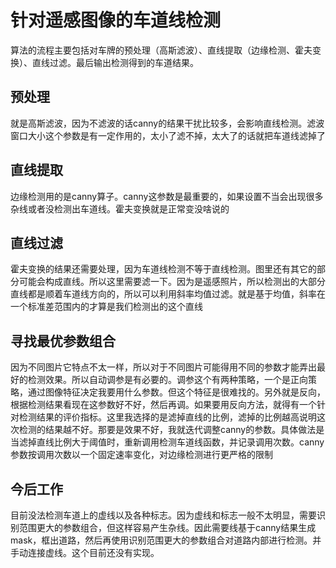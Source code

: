 针对遥感图像的车道线检测
==========
算法的流程主要包括对车牌的预处理（高斯滤波）、直线提取（边缘检测、霍夫变换）、直线过滤。最后输出检测得到的车道结果。

预处理
---------
就是高斯滤波，因为不滤波的话canny的结果干扰比较多，会影响直线检测。滤波窗口大小这个参数是有一定作用的，太小了滤不掉，太大了的话就把车道线滤掉了

直线提取
-----------
边缘检测用的是canny算子。canny这参数是最重要的，如果设置不当会出现很多杂线或者没检测出车道线。霍夫变换就是正常变没啥说的

直线过滤
----------
霍夫变换的结果还需要处理，因为车道线检测不等于直线检测。图里还有其它的部分可能会构成直线。所以这里需要滤一下。因为是遥感照片，所以检测出的大部分直线都是顺着车道线方向的，所以可以利用斜率均值过滤。就是基于均值，斜率在一个标准差范围内的才算是我们检测出的这个直线

寻找最优参数组合
--------
因为不同图片它特点不太一样，所以对于不同图片可能得用不同的参数才能弄出最好的检测效果。所以自动调参是有必要的。调参这个有两种策略，一个是正向策略，通过图像特征决定我要用什么参数。但这个特征是很难找的。另外就是反向，根据检测结果看现在这参数好不好，然后再调。如果要用反向方法，就得有一个针对检测结果的评价指标。这里我选择的是滤掉直线的比例，滤掉的比例越高说明这次检测的结果越不好。那要是效果不好，我就迭代调整canny的参数。具体做法是当滤掉直线比例大于阈值时，重新调用检测车道线函数，并记录调用次数。canny参数按调用次数以一个固定速率变化，对边缘检测进行更严格的限制

今后工作
-----------
目前没法检测车道上的虚线以及各种标志。因为虚线和标志一般不太明显，需要识别范围更大的参数组合，但这样容易产生杂线。因此需要线基于canny结果生成mask，框出道路，然后再使用识别范围更大的参数组合对道路内部进行检测。并手动连接虚线。这个目前还没有实现。